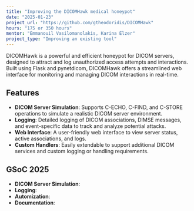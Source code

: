```yaml
---
title: "Improving the DICOMHawk medical honeypot"
date: "2025-01-23"
project_url: "https://github.com/gtheodoridis/DICOMHawk"
hours: "175 or 350 hours"
mentor: "Emmanouil Vasilomanolakis, Karina Elzer"
project_type: "Improving an existing tool"
---
```


DICOMHawk is a powerful and efficient honeypot for DICOM servers, designed to attract and log unauthorized access attempts and interactions. Built using Flask and pynetdicom, DICOMHawk offers a streamlined web interface for monitoring and managing DICOM interactions in real-time.

## Features

- **DICOM Server Simulation**: Supports C-ECHO, C-FIND, and C-STORE operations to simulate a realistic DICOM server environment.
- **Logging**: Detailed logging of DICOM associations, DIMSE messages, and event-specific data to track and analyze potential attacks.
- **Web Interface**: A user-friendly web interface to view server status, active associations, and logs.
- **Custom Handlers**: Easily extendable to support additional DICOM services and custom logging or handling requirements.

## GSoC 2025

- **DICOM Server Simulation**: 
- **Logging**: 
- **Automization**: 
- **Documentation**: 
